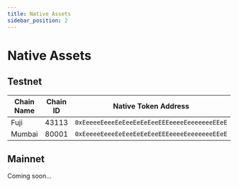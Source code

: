 ```yaml
---
title: Native Assets
sidebar_position: 2
---
```


# Native Assets

## Testnet

| Chain Name | Chain ID | Native Token Address | Wrapped token Address|
| -------- | -------- | -------- | -------- |
| Fuji | 43113 | `0xEeeeeEeeeEeEeeEeEeEeeEEEeeeeEeeeeeeeEEeE` | `0xd00ae08403B9bbb9124bB305C09058E32C39A48c` |
| Mumbai | 80001 | `0xEeeeeEeeeEeEeeEeEeEeeEEEeeeeEeeeeeeeEEeE` | `0x6373c962DCFfc21465973150993E19F56d8640a4`|


## Mainnet

Coming soon...